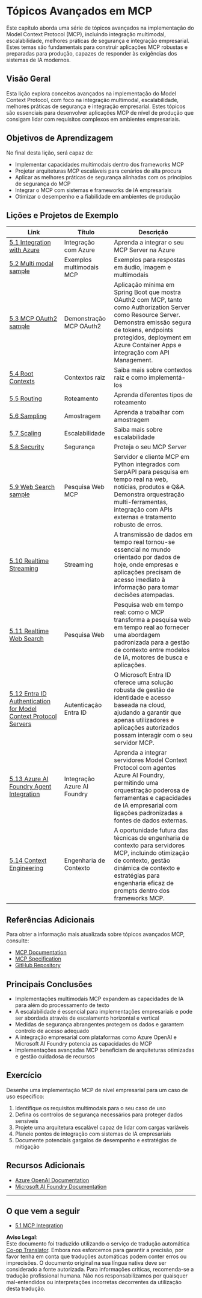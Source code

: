<!--
CO_OP_TRANSLATOR_METADATA:
{
  "original_hash": "a5c1d9e9856024d23da4a65a847c75ac",
  "translation_date": "2025-07-18T07:15:21+00:00",
  "source_file": "05-AdvancedTopics/README.md",
  "language_code": "pt"
}
-->
# Tópicos Avançados em MCP

Este capítulo aborda uma série de tópicos avançados na implementação do Model Context Protocol (MCP), incluindo integração multimodal, escalabilidade, melhores práticas de segurança e integração empresarial. Estes temas são fundamentais para construir aplicações MCP robustas e preparadas para produção, capazes de responder às exigências dos sistemas de IA modernos.

## Visão Geral

Esta lição explora conceitos avançados na implementação do Model Context Protocol, com foco na integração multimodal, escalabilidade, melhores práticas de segurança e integração empresarial. Estes tópicos são essenciais para desenvolver aplicações MCP de nível de produção que consigam lidar com requisitos complexos em ambientes empresariais.

## Objetivos de Aprendizagem

No final desta lição, será capaz de:

- Implementar capacidades multimodais dentro dos frameworks MCP
- Projetar arquiteturas MCP escaláveis para cenários de alta procura
- Aplicar as melhores práticas de segurança alinhadas com os princípios de segurança do MCP
- Integrar o MCP com sistemas e frameworks de IA empresariais
- Otimizar o desempenho e a fiabilidade em ambientes de produção

## Lições e Projetos de Exemplo

| Link | Título | Descrição |
|------|--------|-----------|
| [5.1 Integration with Azure](./mcp-integration/README.md) | Integração com Azure | Aprenda a integrar o seu MCP Server na Azure |
| [5.2 Multi modal sample](./mcp-multi-modality/README.md) | Exemplos multimodais MCP | Exemplos para respostas em áudio, imagem e multimodais |
| [5.3 MCP OAuth2 sample](../../../05-AdvancedTopics/mcp-oauth2-demo) | Demonstração MCP OAuth2 | Aplicação mínima em Spring Boot que mostra OAuth2 com MCP, tanto como Authorization Server como Resource Server. Demonstra emissão segura de tokens, endpoints protegidos, deployment em Azure Container Apps e integração com API Management. |
| [5.4 Root Contexts](./mcp-root-contexts/README.md) | Contextos raiz | Saiba mais sobre contextos raiz e como implementá-los |
| [5.5 Routing](./mcp-routing/README.md) | Roteamento | Aprenda diferentes tipos de roteamento |
| [5.6 Sampling](./mcp-sampling/README.md) | Amostragem | Aprenda a trabalhar com amostragem |
| [5.7 Scaling](./mcp-scaling/README.md) | Escalabilidade | Saiba mais sobre escalabilidade |
| [5.8 Security](./mcp-security/README.md) | Segurança | Proteja o seu MCP Server |
| [5.9 Web Search sample](./web-search-mcp/README.md) | Pesquisa Web MCP | Servidor e cliente MCP em Python integrados com SerpAPI para pesquisa em tempo real na web, notícias, produtos e Q&A. Demonstra orquestração multi-ferramentas, integração com APIs externas e tratamento robusto de erros. |
| [5.10 Realtime Streaming](./mcp-realtimestreaming/README.md) | Streaming | A transmissão de dados em tempo real tornou-se essencial no mundo orientado por dados de hoje, onde empresas e aplicações precisam de acesso imediato à informação para tomar decisões atempadas. |
| [5.11 Realtime Web Search](./mcp-realtimesearch/README.md) | Pesquisa Web | Pesquisa web em tempo real: como o MCP transforma a pesquisa web em tempo real ao fornecer uma abordagem padronizada para a gestão de contexto entre modelos de IA, motores de busca e aplicações. |
| [5.12  Entra ID Authentication for Model Context Protocol Servers](./mcp-security-entra/README.md) | Autenticação Entra ID | O Microsoft Entra ID oferece uma solução robusta de gestão de identidade e acesso baseada na cloud, ajudando a garantir que apenas utilizadores e aplicações autorizados possam interagir com o seu servidor MCP. |
| [5.13 Azure AI Foundry Agent Integration](./mcp-foundry-agent-integration/README.md) | Integração Azure AI Foundry | Aprenda a integrar servidores Model Context Protocol com agentes Azure AI Foundry, permitindo uma orquestração poderosa de ferramentas e capacidades de IA empresarial com ligações padronizadas a fontes de dados externas. |
| [5.14 Context Engineering](./mcp-contextengineering/README.md) | Engenharia de Contexto | A oportunidade futura das técnicas de engenharia de contexto para servidores MCP, incluindo otimização de contexto, gestão dinâmica de contexto e estratégias para engenharia eficaz de prompts dentro dos frameworks MCP. |

## Referências Adicionais

Para obter a informação mais atualizada sobre tópicos avançados MCP, consulte:
- [MCP Documentation](https://modelcontextprotocol.io/)
- [MCP Specification](https://spec.modelcontextprotocol.io/)
- [GitHub Repository](https://github.com/modelcontextprotocol)

## Principais Conclusões

- Implementações multimodais MCP expandem as capacidades de IA para além do processamento de texto
- A escalabilidade é essencial para implementações empresariais e pode ser abordada através de escalamento horizontal e vertical
- Medidas de segurança abrangentes protegem os dados e garantem controlo de acesso adequado
- A integração empresarial com plataformas como Azure OpenAI e Microsoft AI Foundry potencia as capacidades do MCP
- Implementações avançadas MCP beneficiam de arquiteturas otimizadas e gestão cuidadosa de recursos

## Exercício

Desenhe uma implementação MCP de nível empresarial para um caso de uso específico:

1. Identifique os requisitos multimodais para o seu caso de uso
2. Defina os controlos de segurança necessários para proteger dados sensíveis
3. Projete uma arquitetura escalável capaz de lidar com cargas variáveis
4. Planeie pontos de integração com sistemas de IA empresariais
5. Documente potenciais gargalos de desempenho e estratégias de mitigação

## Recursos Adicionais

- [Azure OpenAI Documentation](https://learn.microsoft.com/en-us/azure/ai-services/openai/)
- [Microsoft AI Foundry Documentation](https://learn.microsoft.com/en-us/ai-services/)

---

## O que vem a seguir

- [5.1 MCP Integration](./mcp-integration/README.md)

**Aviso Legal**:  
Este documento foi traduzido utilizando o serviço de tradução automática [Co-op Translator](https://github.com/Azure/co-op-translator). Embora nos esforcemos para garantir a precisão, por favor tenha em conta que traduções automáticas podem conter erros ou imprecisões. O documento original na sua língua nativa deve ser considerado a fonte autorizada. Para informações críticas, recomenda-se a tradução profissional humana. Não nos responsabilizamos por quaisquer mal-entendidos ou interpretações incorretas decorrentes da utilização desta tradução.